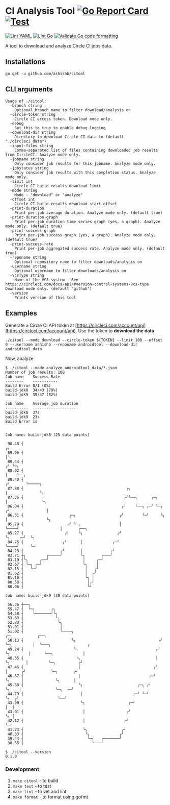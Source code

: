 # CI Analysis Tool [![Go Report Card](https://goreportcard.com/badge/github.com/ashishb/citool)](https://goreportcard.com/report/github.com/ashishb/citool) [![Test](https://github.com/ashishb/citool/actions/workflows/test.yml/badge.svg)](https://github.com/ashishb/citool/actions/workflows/test.yml)

[![Lint YAML](https://github.com/ashishb/citool/actions/workflows/lint-yaml.yaml/badge.svg)](https://github.com/ashishb/citool/actions/workflows/lint-yaml.yaml)
[![Lint Go](https://github.com/ashishb/citool/actions/workflows/lint-go.yaml/badge.svg)](https://github.com/ashishb/citool/actions/workflows/lint-go.yaml)
[![Validate Go code formatting](https://github.com/ashishb/citool/actions/workflows/format-go.yaml/badge.svg)](https://github.com/ashishb/citool/actions/workflows/format-go.yaml)

A tool to download and analyze Circle CI jobs data.

## Installations

`go get -u github.com/ashishb/citool`

## CLI arguments

```
Usage of ./citool:
  -branch string
    Optional branch name to filter download/analysis on
  -circle-token string
    Circle CI access token. Download mode only.
  -debug
    Set this to true to enable debug logging
  -download-dir string
    Directory to download Circle CI data to (default "./circleci_data")
  -input-files string
    Comma-separated list of files containing downloaded job results from CircleCI. Analyze mode only.
  -jobname string
    Only consider job results for this jobname. Analyze mode only.
  -jobstatus string
    Only consider job results with this completion status. Analyze mode only.
  -limit int
    Circle CI build results download limit
  -mode string
    Mode - "download" or "analyze"
  -offset int
    Circle CI build results download start offset
  -print-duration
    Print per-job average duration. Analyze mode only. (default true)
  -print-duration-graph
    Print per-job duration time series graph (yes, a graph). Analyze mode only. (default true)
  -print-success-graph
    Print per-job success graph (yes, a graph). Analyze mode only. (default true)
  -print-success-rate
    Print per-job aggregated success rate. Analyze mode only. (default true)
  -reponame string
    Optional repository name to filter downloads/analysis on
  -username string
    Optional username to filter downloads/analysis on
  -vcsType string
    Name of the VCS system - See https://circleci.com/docs/api/#version-control-systems-vcs-type. Download mode only. (default "github")
  -version
    Prints version of this tool
```

## Examples

Generate a Circle CI API token at [https://circleci.com/account/api](https://circleci.com/account/api). Use the token to **download the data**

```
./citool --mode download --circle-token ${TOKEN} --limit 100 --offset 0 --username ashishb --reponame androidtool --download-dir androidtool_data
```

Now, analyze

```
$ ./citool --mode analyze androidtool_data/*.json
Number of job results: 100
Job name    Success Rate
--------    -----------
Build Error 0/1 (0%)
build-jdk8  34/43 (79%)
build-jdk9  39/47 (82%)

Job name    Average job duration
----------  --------------------
build-jdk8  37s
build-jdk9  23s
Build Error 1s


Job name: build-jdk8 (25 data points)

 90.48 ┤                                                                     ╭╮
 89.96 ┤                                                                     │╰╮
 89.44 ┤                                                                    ╭╯ ╰─╮
 88.92 ┤                                                                    │    ╰──╮
 88.40 ┤                                                                   ╭╯       ╰─────╮
 87.88 ┤                                             ╭╮                    │              ╰╮
 87.36 ┤                                            ╭╯╰──╮      ╭─╮        │               ╰╮
 86.84 ┤                                           ╭╯    ╰──╮ ╭─╯ ╰─╮     ╭╯                │
 86.31 ┤                    ╭─╮                   ╭╯        ╰─╯     ╰╮    │                 ╰╮
 85.79 ┤                   ╭╯ ╰─╮                 │                  ╰────╯                  │       ╭──╮
 85.27 ┤                  ╭╯    ╰╮               ╭╯                                          ╰╮    ╭─╯  ╰╮
 84.75 ┤                 ╭╯      │             ╭─╯                                            ╰────╯     ╰─
 84.23 ┤                ╭╯       │            ╭╯
 83.71 ┼╮         ╭─────╯        ╰╮       ╭───╯
 83.19 ┤╰╮     ╭──╯               │     ╭─╯
 82.67 ┤ ╰─╮ ╭─╯                  ╰╮    │
 82.15 ┤   ╰─╯                     │   ╭╯
 81.62 ┤                           │  ╭╯
 81.10 ┤                           ╰╮ │
 80.58 ┤                            │╭╯
 80.06 ┤                            ╰╯

Job name: build-jdk9 (30 data points)

 56.36 ┼──╮
 55.47 ┤  ╰─╮       ╭╮
 54.58 ┤    ╰───────╯╰╮
 53.69 ┤              ╰╮
 52.80 ┤               ╰╮
 51.91 ┤                │
 51.02 ┤                ╰────╮                                      ╭─╮           ╭──╮
 50.13 ┤                     ╰╮                                    ╭╯ ╰─╮         │  ╰───╮                ╭
 49.24 ┤                      ╰╮                                  ╭╯    ╰╮        │      ╰──╮             │
 48.35 ┤                       ╰╮                                 │      ╰╮       │         ╰─╮          ╭╯
 47.46 ┤                        │                                ╭╯       │      ╭╯           ╰─╮       ╭╯
 46.57 ┤                        │                              ╭─╯        ╰╮     │              ╰╮      │
 45.68 ┤                        ╰╮                        ╭─╮ ╭╯           ╰╮    │               ╰─╮  ╭─╯
 44.79 ┤                         │                      ╭─╯ ╰─╯             ╰╮  ╭╯                 ╰──╯
 43.90 ┤                         ╰╮                   ╭─╯                    │  │
 43.01 ┤                          │                  ╭╯                      ╰╮ │
 42.12 ┤                          │                 ╭╯                        ╰─╯
 41.23 ┤                          ╰╮               ╭╯
 40.33 ┤                           ╰╮             ╭╯
 39.44 ┤                            ╰─╮   ╭───────╯
 38.55 ┤                              ╰───╯

```

```
$ ./citool --version
0.1.0
```

### Development

1. `make citool` - to build
1. `make test` - to test
1. `make lint` - to vet and lint
1. `make format` - to format using gofmt
